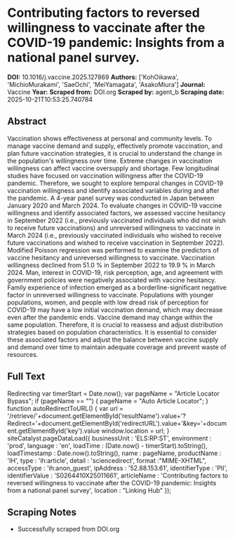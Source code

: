 # Contributing factors to reversed willingness to vaccinate after the COVID-19 pandemic: Insights from a national panel survey.

**DOI:** 10.1016/j.vaccine.2025.127869
**Authors:** ['KohOikawa', 'MichioMurakami', 'SaeOchi', 'MeiYamagata', 'AsakoMiura']
**Journal:** Vaccine
**Year:** 
**Scraped from:** DOI.org
**Scraped by:** agent_b
**Scraping date:** 2025-10-21T10:53:25.740784

## Abstract

Vaccination shows effectiveness at personal and community levels. To manage vaccine demand and supply, effectively promote vaccination, and plan future vaccination strategies, it is crucial to understand the change in the population's willingness over time. Extreme changes in vaccination willingness can affect vaccine oversupply and shortage. Few longitudinal studies have focused on vaccination willingness after the COVID-19 pandemic. Therefore, we sought to explore temporal changes in COVID-19 vaccination willingness and identify associated variables during and after the pandemic.
A 4-year panel survey was conducted in Japan between January 2020 and March 2024. To evaluate changes in COVID-19 vaccine willingness and identify associated factors, we assessed vaccine hesitancy in September 2022 (i.e., previously vaccinated individuals who did not wish to receive future vaccinations) and unreversed willingness to vaccinate in March 2024 (i.e., previously vaccinated individuals who wished to receive future vaccinations and wished to receive vaccination in September 2022). Modified Poisson regression was performed to examine the predictors of vaccine hesitancy and unreversed willingness to vaccinate.
Vaccination willingness declined from 51.0 % in September 2022 to 19.9 % in March 2024. Man, interest in COVID-19, risk perception, age, and agreement with government policies were negatively associated with vaccine hesitancy. Family experience of infection emerged as a borderline-significant negative factor in unreversed willingness to vaccinate.
Populations with younger populations, women, and people with low dread risk of perception for COVID-19 may have a low initial vaccination demand, which may decrease even after the pandemic ends. Vaccine demand may change within the same population. Therefore, it is crucial to reassess and adjust distribution strategies based on population characteristics.
It is essential to consider these associated factors and adjust the balance between vaccine supply and demand over time to maintain adequate coverage and prevent waste of resources.

## Full Text

Redirecting var timerStart = Date.now(); var pageName = "Article Locator Bypass"; if (pageName == "") { pageName = "Auto Article Locator"; } function autoRedirectToURL() { var url = '/retrieve/'+document.getElementById('resultName').value+'?Redirect='+document.getElementById('redirectURL').value+'&key='+document.getElementById('key').value window.location = url; } siteCatalyst.pageDataLoad({ businessUnit : 'ELS:RP:ST', environment : 'prod', language : 'en', loadTime : (Date.now() - timerStart).toString(), loadTimestamp : Date.now().toString(), name : pageName, productName : 'IH', type : 'ih:article', detail : 'sciencedirect', format :"MIME-XHTML", accessType : 'ih:anon_guest', ipAddress : '52.88.153.61', identifierType : 'PII', identifierValue : 'S0264410X25011661', articleName : 'Contributing factors to reversed willingness to vaccinate after the COVID-19 pandemic: Insights from a national panel survey', location : "Linking Hub" });

## Scraping Notes

- Successfully scraped from DOI.org

